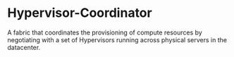 # Hypervisor-Coordinator
A fabric that coordinates the provisioning of compute resources by negotiating with a set of Hypervisors running across physical servers in the datacenter.
